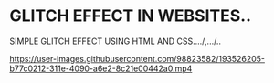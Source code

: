 # GLITCH EFFECT IN WEBSITES..
SIMPLE GLITCH EFFECT USING HTML AND CSS..../,.../..

https://user-images.githubusercontent.com/98823582/193526205-b77c0212-311e-4090-a6e2-8c21e00442a0.mp4
